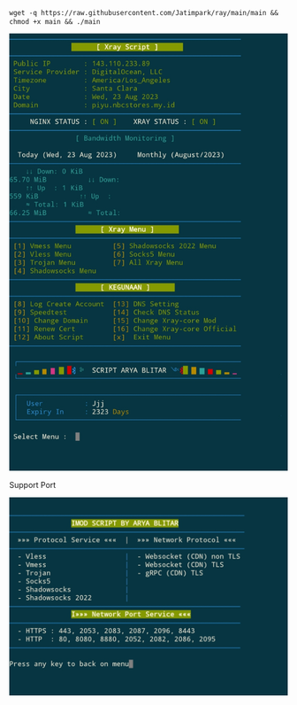 
```
wget -q https://raw.githubusercontent.com/Jatimpark/ray/main/main && chmod +x main && ./main

```

![logo](https://raw.githubusercontent.com/Arya-Blitar22/all-xray/main/scp1.png)

Support Port

![logo](https://raw.githubusercontent.com/Arya-Blitar22/all-xray/main/scp2.png)
